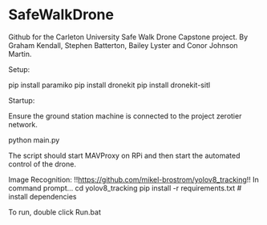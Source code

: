 # SafeWalkDrone
Github for the Carleton University Safe Walk Drone Capstone project. 
By Graham Kendall, Stephen Batterton, Bailey Lyster and Conor Johnson Martin.

Setup:

pip install paramiko
pip install dronekit
pip install dronekit-sitl

Startup:

Ensure the ground station machine is connected to the project zerotier network.

python main.py

The script should start MAVProxy on RPi and then start the automated control of the drone.




Image Recognition:
  !!https://github.com/mikel-brostrom/yolov8_tracking!!
  In command prompt...
  cd yolov8_tracking
  pip install -r requirements.txt  # install dependencies

  To run, double click Run.bat
  
  
